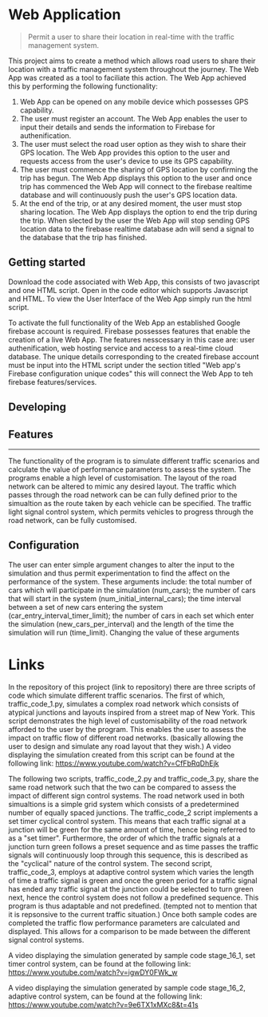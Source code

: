 # Web Application
> Permit a user to share their location in real-time with the traffic management system. 

This project aims to create a method which allows road users to share their location with a traffic management system throughout the journey. The Web App was created as a tool to faciliate this action. The Web App achieved this by performing the following functionality:
1. Web App can be opened on any mobile device which possesses GPS capability.
2. The user must register an account. The Web App enables the user to input their details and sends the information to Firebase for authenification.
3. The user must select the road user option as they wish to share their GPS location. The Web App provides this option to the user and requests access from the user's device to use its GPS capability.
4. The user must commence the sharing of GPS location by confirming the trip has begun. The Web App displays this option to the user and once trip has commenced the Web App will connect to the firebase realtime database and will continuously push the user's GPS location data.
5. At the end of the trip, or at any desired moment, the user must stop sharing location. The Web App displays the option to end the trip during the trip. When slected by the user the Web App will stop sending GPS location data to the firebase realtime database adn will send a signal to the database that the trip has finished.

## Getting started

Download the code associated with Web App, this consists of two javascript and one HTML script. 
Open in the code editor which supports Javascript and HTML.
To view the User Interface of the Web App simply run the html script.

To activate the full functionality of the Web App an established Google firebase account is required. Firebase possesses features that enable the creation of a live Web App. The features nesscessary in this case are: user authenification, web hosting service and access to a real-time cloud database. The unique details corresponding to the created firebase account must be input into the HTML script under the section titled "Web app's Firebase configuration unique codes" this will connect the Web App to teh firebase features/services.

## Developing

## Features

---

The functionality of the program is to simulate different traffic scenarios and calculate the value of performance parameters to assess the system. The programs enable a high level of customisation. The layout of the road network can be altered to mimic any desired layout. The traffic which passes through the road network can be can fully defined prior to the simualtion as the route taken by each vehicle can be specified. The traffic light signal control system, which permits vehicles to progress through the road network, can be fully customised.

## Configuration
The user can enter simple argument changes to alter the input to the simulation and thus permit experimentation to find the affect on the performance of the system. These arguments include: the total number of cars which will participate in the simulation (num_cars); the number of cars that will start in the system (num_initial_internal_cars); the time interval between a set of new cars entering the system (car_entry_interval_timer_limit); the number of cars in each set which enter the simulation (new_cars_per_interval) and the length of the time the simulation will run (time_limit). Changing the value of these arguments 

# Links

In the repository of this project (link to repository) there are three scripts of code which simulate different traffic scenarios. The first of which, traffic_code_1.py, simulates a complex road network which consists of atypical junctions and layouts inspired from a street map of New York. This script demonstrates the high level of customisability of the road network afforded to the user by the program. This enables the user to assess the impact on traffic flow of different road networks. (basically allowing the user to design and simulate any road layout that they wish.)
A video displaying the simulation created from this script can be found at the following link: https://www.youtube.com/watch?v=CfFbRqDhEjk

The following two scripts, traffic_code_2.py and traffic_code_3.py, share the same road network such that the two can be compared to assess the impact of different sign control systems. The road network used in both simualtions is a simple grid system which consists of a predetermined number of equally spaced junctions. The traffic_code_2 script implements a set timer cyclical control system. This means that each traffic signal at a junction will be green for the same amount of time, hence being referred to as a "set timer". Furthermore, the order of which the traffic signals at a junction turn green follows a preset sequence and as time passes the traffic signals will continuously loop through this sequence, this is described as the "cyclical" nature of the control system. The second script, traffic_code_3, employs at adaptive control system which varies the length of time a traffic signal is green and once the green period for a traffic signal has ended any traffic signal at the junction could be selected to turn green next, hence the control system does not follow a predefined sequence. This program is thus adaptable and not predefined. (tempted not to mention that it is repsonsive to the current traffic situation.) Once both sample codes are completed the traffic flow performance parameters are calculated and displayed. This allows for a comparison to be made between the different signal control systems.

A video displaying the simulation generated by sample code stage_16_1, set timer control system, can be found at the following link: https://www.youtube.com/watch?v=igwDY0FWk_w

A video displaying the simulation generated by sample code stage_16_2, adaptive control system, can be found at the following link: https://www.youtube.com/watch?v=9e6TX1xMXc8&t=41s


